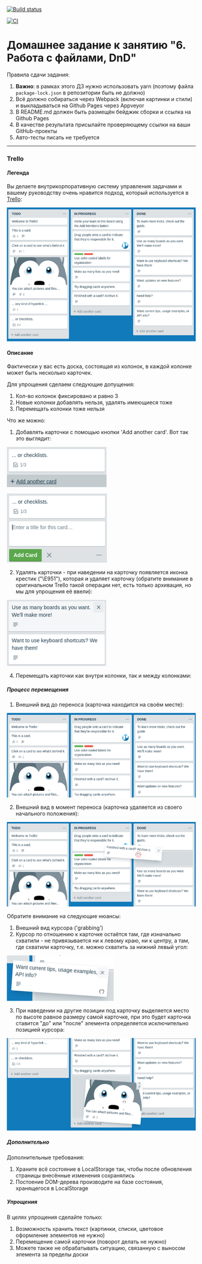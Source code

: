 [![Build status](https://ci.appveyor.com/api/projects/status/ifg3kctbxu9iwm3r?svg=true)](https://ci.appveyor.com/project/MarusinaAnn/js-dnd)

[![CI](https://github.com/MarusinaAnn/ahj_6_dnd/actions/workflows/web.yml/badge.svg)](https://marusinaann.github.io/js-dnd)


# Домашнее задание к занятию "6. Работа с файлами, DnD"

Правила сдачи задания:

1. **Важно**: в рамках этого ДЗ нужно использовать yarn (поэтому файла `package-lock.json` в репозитории быть не должно)
2. Всё должно собираться через Webpack (включая картинки и стили) и выкладываться на Github Pages через Appveyor
3. В README.md должен быть размещён бейджик сборки и ссылка на Github Pages
4. В качестве результата присылайте проверяющему ссылки на ваши GitHub-проекты
5. Авто-тесты писать не требуется

---

### Trello

#### Легенда

Вы делаете внутрикорпоративную систему управления задачами и вашему руководству очень нравится подход, который используется в [Trello](https://trello.com):

![](./pic/trello.png)


#### Описание

Фактически у вас есть доска, состоящая из колонок, в каждой колонке может быть несколько карточек.

Для упрощения сделаем следующие допущения:
1. Кол-во колонок фиксировано и равно 3
1. Новые колонки добавлять нельзя, удалять имеющиеся тоже
3. Перемещать колонки тоже нельзя

Что же можно:
1. Добавлять карточки с помощью кнопки 'Add another card'. Вот так это выглядит:

![](./pic/trello-2.png)

![](./pic/trello-3.png)


2. Удалять карточки - при наведении на карточку появляется иконка крестик ("\E951"), которая и удаляет карточку (обратите внимание в оригинальном Trello такой операции нет, есть только архивация, но мы для упрощения её ввели):

![](./pic/trello-4.png)

 
4. Перемещать карточки как внутри колонки, так и между колонками:

##### Процесс перемещения

1. Внешний вид до переноса (карточка находится на своём месте):

![](./pic/trello-5.png)

2. Внешний вид в момент переноса (карточка удаляется из своего начального положения):

![](./pic/trello-6.png)

Обратите внимание на следующие нюансы:
1. Внешний вид курсора ('grabbing')
2. Курсор по отношению к карточке остаётся там, где изначально схватили - не привязывается ни к левому краю, ни к центру, а там, где схватили карточку, т.е. можно схватить за нижний левый угол:

![](./pic/trello-7.png)

3. При наведении на другие позиции под карточку выделяется место по высоте равное размеру самой карточке, при это будет карточка ставится "до" или "после" элемента определяется исключительно позицией курсора:

![](./pic/trello-8.png)

##### Дополнительно

Дополнительные требования:
1. Храните всё состояние в LocalStorage так, чтобы после обновления страницы внесённые изменения сохранялись
1. Постоение DOM-дерева производите на базе состояния, хранящегося в LocalStorage

##### Упрощения

В целях упрощения сделайте только:
1. Возможность хранить текст (картинки, списки, цветовое оформление элементов не нужно)
2. Перемещение самой карточки (поворот делать не нужно)
3. Можете также не обрабатывать ситуацию, связанную с выносом элемента за пределы доски

